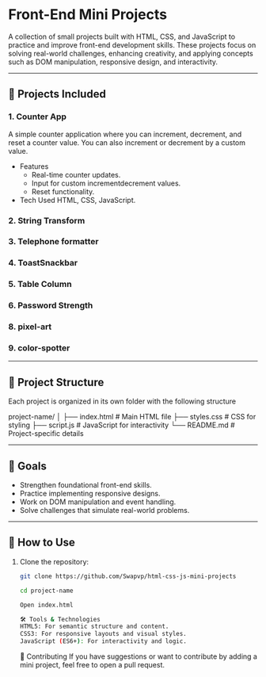 # Front-End Mini Projects

A collection of small projects built with HTML, CSS, and JavaScript to practice and improve front-end development skills. These projects focus on solving real-world challenges, enhancing creativity, and applying concepts such as DOM manipulation, responsive design, and interactivity.

---

## 🚀 Projects Included

### 1. Counter App

A simple counter application where you can increment, decrement, and reset a counter value. You can also increment or decrement by a custom value.

- Features
  - Real-time counter updates.
  - Input for custom incrementdecrement values.
  - Reset functionality.
- Tech Used HTML, CSS, JavaScript.

### 2. String Transform

### 3. Telephone formatter

### 4. ToastSnackbar

### 5. Table Column

### 6. Password Strength

### 8. pixel-art

### 9. color-spotter

---

## 📂 Project Structure

Each project is organized in its own folder with the following structure

project-name/ │ ├── index.html # Main HTML file ├── styles.css # CSS for styling ├── script.js # JavaScript for interactivity └── README.md # Project-specific details

---

## 🌟 Goals

- Strengthen foundational front-end skills.
- Practice implementing responsive designs.
- Work on DOM manipulation and event handling.
- Solve challenges that simulate real-world problems.

---

## 📖 How to Use

1. Clone the repository:

   ```bash
   git clone https://github.com/Swapvp/html-css-js-mini-projects

   cd project-name

   Open index.html

   🛠 Tools & Technologies
   HTML5: For semantic structure and content.
   CSS3: For responsive layouts and visual styles.
   JavaScript (ES6+): For interactivity and logic.
   ```

   🤝 Contributing
   If you have suggestions or want to contribute by adding a mini project, feel free to open a pull request.
